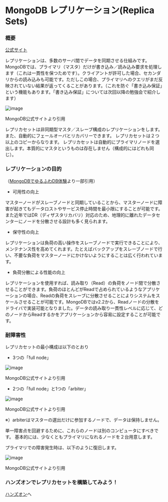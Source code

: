 MongoDB レプリケーション(Replica Sets)
=================

### 概要

[公式サイト](http://docs.mongodb.org/manual/core/replication-introduction/)

レプリケーションは、多数のサーバ間でデータを同期させる仕組みです。
MongoDBでは、プライマリ（マスタ）だけが書き込み／読み込み要求を処理します（これは一貫性を保つためです）。クライアントが許可した場合、セカンダリからの読み込みも可能です。ただしこの場合、プライマリへのクエリがまだ反映されていない結果が返ってくることがあります。（これを防ぐ「書き込み保証」という機能もあります。「書き込み保証」については次回以降の勉強会で紹介します）

![image](http://docs.mongodb.org/manual/_images/replica-set-read-write-operations-primary.png)

MongoDB公式サイトより引用

レプリカセットは非同期型マスタ／スレーブ構成のレプリケーションをします。また、自動的にフェールオーバとリカバリーできます。
レプリカセットは２つ以上のコピーからなります。
レプリカセットは自動的にプライマリノードを選出します。本質的にマスタというものは存在しません（構成的にはどれも同じ）。


### レプリケーションの目的
（[MongoDBでゆるふわDB体験](http://gihyo.jp/dev/serial/01/mongodb/0004)より一部引用）

* 可用性の向上

マスターノードがスレーブノードと同期していることから、マスターノードに障害が起きてもデータロストやサービス停止時間を最小限にすることが可能です。また近年ではDR（ディザスタリカバリ）対応のため、地理的に離れたデータセンターにノードを分散させる設計も多く見られます。

* 保守性の向上

レプリケーションは負荷の高い操作をスレーブノードで実行できることにより、メンテナンス性を高めてくれます。たとえばバックアップをスレーブノードで行い、不要な負荷をマスターノードにかけないようにすることは広く行われています。

* 負荷分散による性能の向上

レプリケーションを使用すれば、読み取り（Read）の負荷をノード間で分散させることができます。負荷のほとんどがReadで占められているようなアプリケーションの場合、Readの負荷をスレーブに分散させることによりシステムをスケールさせることが可能です。MongoDBではv2.2から、Readノードの分散をドライバで実装可能となりました。データの読み取り一貫性レベルに応じて、どのノードからReadするかをアプリケーションから容易に設定することが可能です。




### 耐障害性

レプリカセットの最小構成は以下のとおり

* 3つの「full node」

![image](http://docs.mongodb.org/manual/_images/replica-set-primary-with-two-secondaries.png)

MongoDB公式サイトより引用

* 2つの「full node」と1つの「arbiter」

![image](http://docs.mongodb.org/manual/_images/replica-set-primary-with-secondary-and-arbiter.png)

MongoDB公式サイトより引用

※）arbiterはマスターの選出だけに参加するノードで、データは保持しません。

単一障害点を回避するために、これらのノードは別のコンピュータにすべきです。
基本的には、少なくともプライマリになれるノードを２台用意します。

プライマリでの障害発生時は、以下のように復旧します。

![image](http://docs.mongodb.org/manual/_images/replica-set-trigger-election.png)

MongoDB公式サイトより引用


### ハンズオンでレプリカセットを構築してみよう！

[ハンズオン](https://github.com/syokenz/marunouchi-mongodb/tree/master/20130626/hayashida/hands-on)へ

